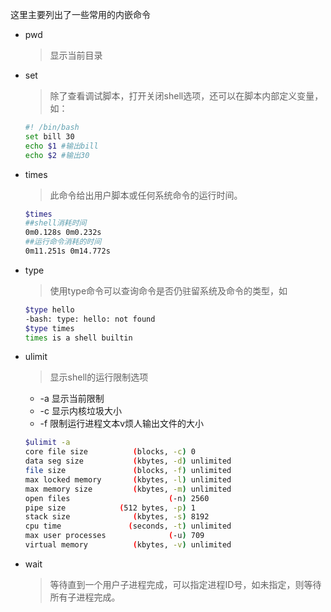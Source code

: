 这里主要列出了一些常用的内嵌命令

* pwd
    
    > 显示当前目录

* set

    > 除了查看调试脚本，打开关闭shell选项，还可以在脚本内部定义变量，如：

    ```bash
    #! /bin/bash
    set bill 30
    echo $1 #输出bill
    echo $2 #输出30
    ```

* times

    > 此命令给出用户脚本或任何系统命令的运行时间。

    ```bash
    $times
    ##shell消耗时间
    0m0.128s 0m0.232s
    ##运行命令消耗的时间
    0m11.251s 0m14.772s
    ```

* type

    > 使用type命令可以查询命令是否仍驻留系统及命令的类型，如

    ```bash
    $type hello
    -bash: type: hello: not found
    $type times
    times is a shell builtin
    ```

* ulimit

    > 显示shell的运行限制选项

    * -a    显示当前限制
    * -c    显示内核垃圾大小
    * -f    限制运行进程文本v烦人输出文件的大小

    ```bash
    $ulimit -a
    core file size          (blocks, -c) 0
    data seg size           (kbytes, -d) unlimited
    file size               (blocks, -f) unlimited
    max locked memory       (kbytes, -l) unlimited
    max memory size         (kbytes, -m) unlimited
    open files                      (-n) 2560
    pipe size            (512 bytes, -p) 1
    stack size              (kbytes, -s) 8192
    cpu time               (seconds, -t) unlimited
    max user processes              (-u) 709
    virtual memory          (kbytes, -v) unlimited
    ```

* wait

    > 等待直到一个用户子进程完成，可以指定进程ID号，如未指定，则等待所有子进程完成。
